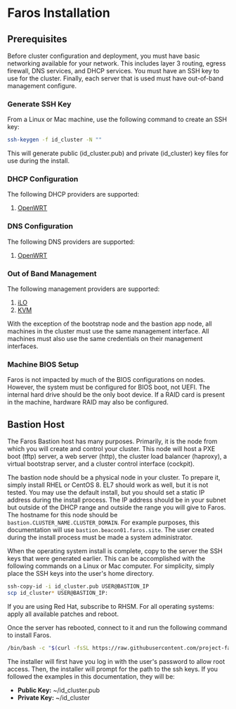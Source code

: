 # Faros Installation

## Prerequisites

Before cluster configuration and deployment, you must have basic networking
available for your network. This includes layer 3 routing, egress firewall, DNS
services, and DHCP services. You must have an SSH key to use for the cluster.
Finally, each server that is used must have out-of-band management configure.

### Generate SSH Key

From a Linux or Mac machine, use the following command to create an SSH key:

```bash
ssh-keygen -f id_cluster -N ""
```

This will generate public (id_cluster.pub) and private (id_cluster) key files
for use during the install.

### DHCP Configuration

The following DHCP providers are supported:

1. [OpenWRT](./openwrt.md)

### DNS Configuration

The following DNS providers are supported:

1. [OpenWRT](./openwrt.md)

### Out of Band Management

The following management providers are supported:

1. [iLO](./ilo.md)
1. [KVM](./kvm.md)

With the exception of the bootstrap node and the bastion app node, all machines
in the cluster must use the same management interface. All machines must also
use the same credentials on their management interfaces.

### Machine BIOS Setup

Faros is not impacted by much of the BIOS configurations on nodes. However, the
system must be configured for BIOS boot, not UEFI. The internal hard drive
should be the only boot device. If a RAID card is present in the machine,
hardware RAID may also be configured.

## Bastion Host

The Faros Bastion host has many purposes. Primarily, it is the node from which
you will create and control your cluster. This node will host a PXE boot (tftp)
server, a web server (http), the cluster load balancer (haproxy), a virtual
bootstrap server, and a cluster control interface (cockpit).

The bastion node should be a physical node in your cluster. To prepare it,
simply install RHEL or CentOS 8. EL7 should work as well, but it is not tested.
You may use the default install, but you should set a static IP address during
the install process. The IP address should be in your subnet but outside of
the DHCP range and outside the range you will give to Faros. The hostname for
this node should be `bastion.CLUSTER_NAME.CLUSTER_DOMAIN`. For example purposes,
this documentation will use `bastion.beacon01.faros.site`. The user created
during the install process must be made a system administrator.

When the operating system install is complete, copy to the server the SSH keys
that were generated earlier. This can be accomplished with the following
commands on a Linux or Mac computer. For simplicity, simply place the SSH keys
into the user's home directory.

```bash
ssh-copy-id -i id_cluster.pub USER@BASTION_IP
scp id_cluster* USER@BASTION_IP:
```

If you are using Red Hat, subscribe to RHSM. For all operating systems: apply
all available patches and reboot.

Once the server has rebooted, connect to it and run the following command to
install Faros.

```bash
/bin/bash -c "$(curl -fsSL https://raw.githubusercontent.com/project-faros/cluster-manager/master/bin/bootstrap-bastion.sh)"
```

The installer will first have you log in with the user's
password to allow root access. Then, the installer will prompt for the path to
the ssh keys. If you followed the examples in this documentation, they will be:

- **Public Key:** ~/id_cluster.pub
- **Private Key:** ~/id_cluster

